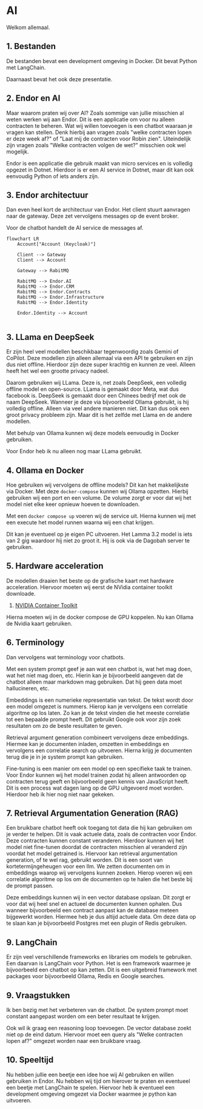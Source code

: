 # AI

Welkom allemaal.

## 1. Bestanden

De bestanden bevat een development omgeving in Docker.
Dit bevat Python met LangChain.

Daarnaast bevat het ook deze presentatie.

## 2. Endor en AI

Maar waarom praten wij over AI?
Zoals sommige van jullie misschien al weten werken wij aan Endor.
Dit is een applicatie om voor nu alleen contracten te beheren.
Wat wij willen toevoegen is een chatbot waaraan je vragen kan stellen.
Denk hierbij aan vragen zoals
"welke contracten lopen er deze week af?" of "Laat mij de contracten voor Robin zien".
Uiteindelijk zijn vragen zoals "Welke contracten volgen de wet?" misschien ook wel mogelijk.

Endor is een applicatie die gebruik maakt van micro services en is volledig opgezet in Dotnet.
Hierdoor is er een AI service in Dotnet, maar dit kan ook eenvoudig Python of iets anders zijn.

## 3. Endor architectuur

Dan even heel kort de architectuur van Endor.
Het client stuurt aanvragen naar de gateway.
Deze zet vervolgens messages op de event broker.

Voor de chatbot handelt de AI service de messages af.

```mermaid
flowchart LR
    Account["Account (Keycloak)"]

    Client --> Gateway
    Client --> Account

    Gateway --> RabitMQ

    RabitMQ --> Endor.AI
    RabitMQ --> Endor.CRM
    RabitMQ --> Endor.Contracts
    RabitMQ --> Endor.Infrastructure
    RabitMQ --> Endor.Identity
    
    Endor.Identity --> Account
    
```

## 3. LLama en DeepSeek

Er zijn heel veel modellen beschikbaar tegenwoordig zoals Gemini of CoPilot.
Deze modellen zijn alleen allemaal via een API te gebruiken en zijn dus niet offline.
Hierdoor zijn deze super krachtig en kunnen ze veel.
Alleen heeft het wel een grootte privacy nadeel.

Daarom gebruiken wij LLama.
Deze is, net zoals DeepSeek, een volledig offline model en open-source.
LLama is gemaakt door Meta, wat dus facebook is.
DeepSeek is gemaakt door een Chinees bedrijf met ook de naam DeepSeek.
Wanneer je deze via bijvoorbeeld Ollama gebruikt, is hij volledig offline.
Alleen via veel andere manieren niet.
Dit kan dus ook een groot privacy probleem zijn.
Maar dit is het zelfde met Llama en de andere modellen.

Met behulp van Ollama kunnen wij deze models eenvoudig in Docker gebruiken.

Voor Endor heb ik nu alleen nog maar LLama gebruikt.

## 4. Ollama en Docker

Hoe gebruiken wij vervolgens de offline models?
Dit kan het makkelijkste via Docker.
Met deze `docker-compose` kunnen wij Ollama opzetten.
Hierbij gebruiken wij een port en een volume.
De volume zorgt er voor dat wij het model niet elke keer opnieuw hoeven te downloaden.

Met een `docker compose up` voeren wij de service uit.
Hierna kunnen wij met een execute het model runnen waarna wij een chat krijgen.

Dit kan je eventueel op je eigen PC uitvoeren.
Het Lamma 3.2 model is iets van 2 gig waardoor hij niet zo groot it.
Hij is ook via de Dagobah server te gebruiken.


## 5. Hardware acceleration

De modellen draaien het beste op de grafische kaart met hardware acceleration.
Hiervoor moeten wij eerst de NVidia container toolkit downloade.

1. [NVIDIA Container Toolkit](https://docs.nvidia.com/datacenter/cloud-native/container-toolkit/latest/install-guide.html#installation)

Hierna moeten wij in de docker compose de GPU koppelen.
Nu kan Ollama de Nvidia kaart gebruiken.

## 6. Terminology

Dan vervolgens wat terminology voor chatbots.

Met een system prompt geef je aan wat een chatbot is, wat het mag doen, wat het niet mag doen, etc.
Hierin kan je bijvoorbeeld aangeven dat de chatbot alleen maar markdown mag gebruiken.
Dat hij geen data moet hallucineren, etc.

Embeddings is een numerieke representatie van tekst.
De tekst wordt door een model omgezet is nummers.
Hierop kan je vervolgens een correlatie algoritme op los laten.
Zo kan je de tekst vinden die het meeste correlatie tot een bepaalde prompt heeft.
Dit gebruikt Google ook voor zijn zoek resultaten om zo de beste resultaten te geven.

Retrieval argument generation combineert vervolgens deze embeddings.
Hiermee kan je documenten inladen, omzetten in embeddings en vervolgens een correlatie search op uitvoeren.
Hierna krijg je documenten terug die je in je system prompt kan gebruiken.

Fine-tuning is een manier om een model op een specifieke taak te trainen.
Voor Endor kunnen wij het model trainen zodat hij alleen antwoorden op contracten terug geeft
en bijvoorbeeld geen kennis van JavaScript heeft.
Dit is een process wat dagen lang op de GPU uitgevoerd moet worden.
Hierdoor heb ik hier nog niet naar gekeken.

## 7. Retrieval Argumentation Generation (RAG)

Een bruikbare chatbot heeft ook toegang tot data die hij kan gebruiken om je verder te helpen.
Dit is vaak actuele data, zoals de contracten voor Endor.
Deze contracten kunnen constant veranderen.
Hierdoor kunnen wij het model niet fine-tunen doordat de contracten misschien al veranderd zijn
voordat het model getrained is.
Hiervoor kan retrieval argumentation generation, of te wel rag, gebruikt worden.
Dit is een soort van kortetermijngeheugen voor een llm.
We zetten documenten om in embeddings waarop wij vervolgens kunnen zoeken.
Hierop voeren wij een correlatie algoritme op los om de documenten op te halen die het
beste bij de prompt passen.

Deze embeddings kunnen wij in een vector database opslaan.
Dit zorgt er voor dat wij heel snel en actueel de documenten kunnen ophalen.
Dus wanneer bijvoorbeeld een contract aanpast kan de database meteen bijgewerkt worden.
Hiermee heb je dus altijd actuele data.
Om deze data op te slaan kan je bijvoorbeeld Postgres met een plugin of Redis gebruiken.

## 9. LangChain

Er zijn veel verschillende frameworks en libraries om models te gebruiken.
Een daarvan is LangChain voor Python.
Het is een framework waarmee je bijvoorbeeld een chatbot op kan zetten.
Dit is een uitgebreid framework met packages voor bijvoorbeeld Ollama, Redis en Google searches.

## 9. Vraagstukken

Ik ben bezig met het verbeteren van de chatbot.
De system prompt moet constant aangepast worden om een beter resultaat te krijgen.

Ook wil ik graag een reasoning loop toevoegen.
De vector database zoekt niet op de eind datum.
Hiervoor moet een query als "Welke contracten lopen af?" omgezet worden naar een bruikbare vraag.

## 10. Speeltijd

Nu hebben jullie een beetje een idee hoe wij AI gebruiken en willen gebruiken in Endor.
Nu hebben wij tijd om hierover te praten en eventueel een beetje met LangChain te spelen.
Hiervoor heb ik eventueel een development omgeving omgezet via Docker waarmee je python kan uitvoeren.



